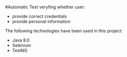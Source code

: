 #Automatic Test veryfing whether user:
- provide correct credentials
- provide personal information

The following technologies have been used in this project:
- Java 8.0
- Selenium
- TestNG
